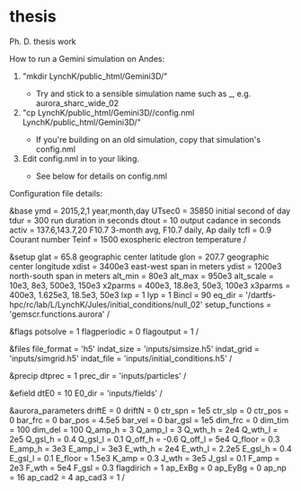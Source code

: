 # thesis
Ph. D. thesis work

How to run a Gemini simulation on Andes:
1)  "mkdir LynchK/public_html/Gemini3D/<SIMULATION NAME>"
    -   Try and stick to a sensible simulation name such as <function>_<type>_<descriptor>_<version>, e.g. aurora_sharc_wide_02
2)  "cp LynchK/public_html/Gemini3D/<PREVIOUS SIMULATION NAME>/config.nml LynchK/public_html/Gemini3D/<SIMULATION NAME>"
    -   If you're building on an old simulation, copy that simulation's config.nml
3)  Edit config.nml in <SIMULATION NAME> to your liking.
    -   See below for details on config.nml


Configuration file details:

&base
ymd = 2015,2,1              year,month,day
UTsec0 = 35850              initial second of day
tdur = 300                  run duration in seconds
dtout = 10                  output cadance in seconds
activ = 137.6,143.7,20      F10.7 3-month avg, F10.7 daily, Ap daily
tcfl = 0.9                  Courant number
Teinf = 1500                exospheric electron temperature
/

&setup
glat = 65.8                                 geographic center latitude
glon = 207.7                                geographic center longitude
xdist = 3400e3                              east-west span in meters
ydist = 1200e3                              north-south span in meters
alt_min = 80e3
alt_max = 950e3
alt_scale = 10e3, 8e3, 500e3, 150e3
x2parms = 400e3, 18.8e3, 50e3, 100e3
x3parms = 400e3, 1.625e3, 18.5e3, 50e3
lxp = 1
lyp = 1
Bincl = 90
eq_dir = '/dartfs-hpc/rc/lab/L/LynchK/Jules/initial_conditions/null_02'
setup_functions = 'gemscr.functions.aurora'
/

&flags
potsolve = 1
flagperiodic = 0
flagoutput = 1
/

&files
file_format = 'h5'
indat_size = 'inputs/simsize.h5'
indat_grid = 'inputs/simgrid.h5'
indat_file = 'inputs/initial_conditions.h5'
/

&precip
dtprec = 1
prec_dir = 'inputs/particles'
/

&efield
dtE0 = 10
E0_dir = 'inputs/fields'
/

&aurora_parameters
driftE = 0
driftN = 0
ctr_spn = 1e5
ctr_slp = 0
ctr_pos = 0
bar_frc = 0
bar_pos = 4.5e5
bar_vel = 0
bar_gsl = 1e5
dim_frc = 0
dim_tim = 100
dim_del = 100
Q_amp_h = 3
Q_amp_l = 3
Q_wth_h = 2e4
Q_wth_l = 2e5
Q_gsl_h = 0.4
Q_gsl_l = 0.1
Q_off_h = -0.6
Q_off_l = 5e4
Q_floor = 0.3
E_amp_h = 3e3
E_amp_l = 3e3
E_wth_h = 2e4
E_wth_l = 2.2e5
E_gsl_h = 0.4
E_gsl_l = 0.1
E_floor = 1.5e3
K_amp = 0.3
J_wth = 3e5
J_gsl = 0.1
F_amp = 2e3
F_wth = 5e4
F_gsl = 0.3
flagdirich = 1
ap_ExBg = 0
ap_EyBg = 0
ap_np = 16
ap_cad2 = 4
ap_cad3 = 1
/
